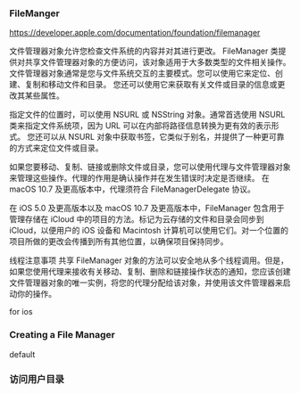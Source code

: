 ### FileManger
https://developer.apple.com/documentation/foundation/filemanager

文件管理器对象允许您检查文件系统的内容并对其进行更改。
FileManager 类提供对共享文件管理器对象的方便访问，该对象适用于大多数类型的文件相关操作。
文件管理器对象通常是您与文件系统交互的主要模式。您可以使用它来定位、创建、复制和移动文件和目录。
您还可以使用它来获取有关文件或目录的信息或更改其某些属性。

指定文件的位置时，可以使用 NSURL 或 NSString 对象。通常首选使用 NSURL 类来指定文件系统项，因为 URL 可以在内部将路径信息转换为更有效的表示形式。
您还可以从 NSURL 对象中获取书签，它类似于别名，并提供了一种更可靠的方式来定位文件或目录。

如果您要移动、复制、链接或删除文件或目录，您可以使用代理与文件管理器对象来管理这些操作。代理的作用是确认操作并在发生错误时决定是否继续。
在 macOS 10.7 及更高版本中，代理须符合 FileManagerDelegate 协议。

在 iOS 5.0 及更高版本以及 macOS 10.7 及更高版本中，FileManager 包含用于管理存储在 iCloud 中的项目的方法。标记为云存储的文件和目录会同步到 iCloud，以便用户的 iOS 设备和 Macintosh 计算机可以使用它们。对一个位置的项目所做的更改会传播到所有其他位置，以确保项目保持同步。

线程注意事项
共享 FileManager 对象的方法可以安全地从多个线程调用。但是，如果您使用代理来接收有关移动、复制、删除和链接操作状态的通知，您应该创建文件管理器对象的唯一实例，将您的代理分配给该对象，并使用该文件管理器来启动你的操作。

for ios 

### Creating a File Manager
default  

### 访问用户目录
